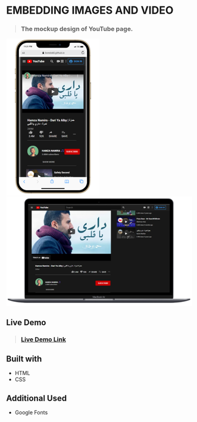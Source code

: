 # EMBEDDING IMAGES AND VIDEO


> ### The mockup design of YouTube page.

<img src="./imgs/mobile-preview.PNG" width="250" />  <img src="./imgs/laptop-preview.PNG" width="500" />

<!-- ![image preview](imgs/mobile-preview.PNG) 
![image preview](imgs/laptop-preview.PNG) -->

## Live Demo

> ### [Live Demo Link](https://bondok6.github.io/odin-youtube/)


## Built with

- HTML
- CSS

## Additional Used

- Google Fonts
